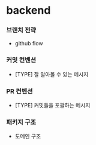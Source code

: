 # backend
### 브랜치 전략
- github flow

### 커밋 컨벤션
- [TYPE] 잘 알아볼 수 있는 메시지

### PR 컨벤션
- [TYPE] 커밋들을 포괄하는 메시지

### 패키지 구조
- 도메인 구조
